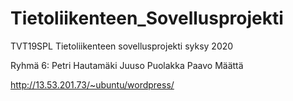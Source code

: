 # Tietoliikenteen_Sovellusprojekti
TVT19SPL Tietoliikenteen sovellusprojekti syksy 2020

Ryhmä 6:
Petri Hautamäki
Juuso Puolakka
Paavo Määttä

http://13.53.201.73/~ubuntu/wordpress/
